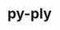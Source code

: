 ---
title: "py-ply"
layout: cache
categories: [package, develop]
meta: {"versions": ["3.11"], "compilers": ["apple-clang@=14.0.0", "apple-clang@=14.0.3", "gcc@=11.1.0", "gcc@=11.3.0", "gcc@=12.1.0", "gcc@=7.3.1", "gcc@=7.5.0", "gcc@=8.4.0", "oneapi@=2023.1.0", "oneapi@=2023.2.0"], "oss": ["amzn2", "ubuntu18.04", "ubuntu20.04", "ubuntu22.04", "ventura"], "platforms": ["darwin", "linux"], "targets": ["aarch64", "ivybridge", "neoverse_n1", "ppc64le", "x86_64", "x86_64_v3"], "stacks": ["aws-isc", "aws-isc-aarch64", "e4s", "e4s-oneapi", "e4s-power", "gpu-tests", "ml-darwin-aarch64-mps", "ml-linux-x86_64-cpu", "ml-linux-x86_64-cuda", "ml-linux-x86_64-rocm", "radiuss", "root", "tutorial"], "num_specs": 93, "num_specs_by_stack": {"root": 93, "ml-darwin-aarch64-mps": 7, "aws-isc-aarch64": 4, "aws-isc": 2, "radiuss": 7, "tutorial": 39, "e4s-power": 11, "e4s-oneapi": 3, "e4s": 8, "gpu-tests": 2, "ml-linux-x86_64-cpu": 5, "ml-linux-x86_64-cuda": 5, "ml-linux-x86_64-rocm": 5}}
spec_details: [{"hash": "qhvqig2kvxvkc4xgbryjfryhb6uibeck", "compiler": "apple-clang@=14.0.0", "versions": ["3.11"], "os": "ventura", "platform": "darwin", "target": "aarch64", "variants": ["build_system=python_pip"], "stacks": ["root", "ml-darwin-aarch64-mps"], "size": "-", "tarball": "https://binaries.spack.io/develop/build_cache/darwin-ventura-aarch64/apple-clang-14.0.0/py-ply-3.11/darwin-ventura-aarch64-apple-clang-14.0.0-py-ply-3.11-qhvqig2kvxvkc4xgbryjfryhb6uibeck.spack"}, {"hash": "6dejpq7tr3xcq2kh4v2iryowepr65ibq", "compiler": "apple-clang@=14.0.0", "versions": ["3.11"], "os": "ventura", "platform": "darwin", "target": "aarch64", "variants": ["build_system=python_pip"], "stacks": ["root", "ml-darwin-aarch64-mps"], "size": "-", "tarball": "https://binaries.spack.io/develop/build_cache/darwin-ventura-aarch64/apple-clang-14.0.0/py-ply-3.11/darwin-ventura-aarch64-apple-clang-14.0.0-py-ply-3.11-6dejpq7tr3xcq2kh4v2iryowepr65ibq.spack"}, {"hash": "3d3uxerl5e4wjl7urmho6ttkedhmbzks", "compiler": "apple-clang@=14.0.0", "versions": ["3.11"], "os": "ventura", "platform": "darwin", "target": "aarch64", "variants": ["build_system=python_pip"], "stacks": ["root", "ml-darwin-aarch64-mps"], "size": "-", "tarball": "https://binaries.spack.io/develop/build_cache/darwin-ventura-aarch64/apple-clang-14.0.0/py-ply-3.11/darwin-ventura-aarch64-apple-clang-14.0.0-py-ply-3.11-3d3uxerl5e4wjl7urmho6ttkedhmbzks.spack"}, {"hash": "jbmvsrpnpnj3egob6qjdmjsdwm7opgz4", "compiler": "apple-clang@=14.0.0", "versions": ["3.11"], "os": "ventura", "platform": "darwin", "target": "aarch64", "variants": ["build_system=python_pip"], "stacks": ["root", "ml-darwin-aarch64-mps"], "size": "-", "tarball": "https://binaries.spack.io/develop/build_cache/darwin-ventura-aarch64/apple-clang-14.0.0/py-ply-3.11/darwin-ventura-aarch64-apple-clang-14.0.0-py-ply-3.11-jbmvsrpnpnj3egob6qjdmjsdwm7opgz4.spack"}, {"hash": "ruguyybyoduf7fwpsuhtnqteps5x42za", "compiler": "apple-clang@=14.0.0", "versions": ["3.11"], "os": "ventura", "platform": "darwin", "target": "aarch64", "variants": ["build_system=python_pip"], "stacks": ["root", "ml-darwin-aarch64-mps"], "size": "-", "tarball": "https://binaries.spack.io/develop/build_cache/darwin-ventura-aarch64/apple-clang-14.0.0/py-ply-3.11/darwin-ventura-aarch64-apple-clang-14.0.0-py-ply-3.11-ruguyybyoduf7fwpsuhtnqteps5x42za.spack"}, {"hash": "fuleucejigahstdw3ojaioosn7zldddf", "compiler": "apple-clang@=14.0.3", "versions": ["3.11"], "os": "ventura", "platform": "darwin", "target": "aarch64", "variants": ["build_system=python_pip"], "stacks": ["root", "ml-darwin-aarch64-mps"], "size": "-", "tarball": "https://binaries.spack.io/develop/build_cache/darwin-ventura-aarch64/apple-clang-14.0.3/py-ply-3.11/darwin-ventura-aarch64-apple-clang-14.0.3-py-ply-3.11-fuleucejigahstdw3ojaioosn7zldddf.spack"}, {"hash": "ysi3qr35utjdcmta53gkyhw7ut4zi5kh", "compiler": "apple-clang@=14.0.3", "versions": ["3.11"], "os": "ventura", "platform": "darwin", "target": "aarch64", "variants": ["build_system=python_pip"], "stacks": ["root", "ml-darwin-aarch64-mps"], "size": "-", "tarball": "https://binaries.spack.io/develop/build_cache/darwin-ventura-aarch64/apple-clang-14.0.3/py-ply-3.11/darwin-ventura-aarch64-apple-clang-14.0.3-py-ply-3.11-ysi3qr35utjdcmta53gkyhw7ut4zi5kh.spack"}, {"hash": "ik6hoe62gbp3r6zq3up7fcs3c2msw27g", "compiler": "gcc@=7.3.1", "versions": ["3.11"], "os": "amzn2", "platform": "linux", "target": "aarch64", "variants": ["build_system=python_pip"], "stacks": ["aws-isc-aarch64", "root"], "size": "-", "tarball": "https://binaries.spack.io/develop/build_cache/linux-amzn2-aarch64/gcc-7.3.1/py-ply-3.11/linux-amzn2-aarch64-gcc-7.3.1-py-ply-3.11-ik6hoe62gbp3r6zq3up7fcs3c2msw27g.spack"}, {"hash": "tdsmq52663qcwqgcxubrslwrka2u7ixe", "compiler": "gcc@=7.3.1", "versions": ["3.11"], "os": "amzn2", "platform": "linux", "target": "aarch64", "variants": ["build_system=python_pip"], "stacks": ["aws-isc-aarch64", "root"], "size": "-", "tarball": "https://binaries.spack.io/develop/build_cache/linux-amzn2-aarch64/gcc-7.3.1/py-ply-3.11/linux-amzn2-aarch64-gcc-7.3.1-py-ply-3.11-tdsmq52663qcwqgcxubrslwrka2u7ixe.spack"}, {"hash": "hszcxzgjszdpbpwubjaaihlduxkls4ip", "compiler": "gcc@=7.3.1", "versions": ["3.11"], "os": "amzn2", "platform": "linux", "target": "ivybridge", "variants": ["build_system=python_pip"], "stacks": ["root"], "size": "-", "tarball": "https://binaries.spack.io/develop/build_cache/linux-amzn2-ivybridge/gcc-7.3.1/py-ply-3.11/linux-amzn2-ivybridge-gcc-7.3.1-py-ply-3.11-hszcxzgjszdpbpwubjaaihlduxkls4ip.spack"}, {"hash": "o6frd2z23lnrw4s2oesdylac6aqx7zab", "compiler": "gcc@=7.3.1", "versions": ["3.11"], "os": "amzn2", "platform": "linux", "target": "ivybridge", "variants": ["build_system=python_pip"], "stacks": ["root"], "size": "-", "tarball": "https://binaries.spack.io/develop/build_cache/linux-amzn2-ivybridge/gcc-7.3.1/py-ply-3.11/linux-amzn2-ivybridge-gcc-7.3.1-py-ply-3.11-o6frd2z23lnrw4s2oesdylac6aqx7zab.spack"}, {"hash": "wnsobp45tyxe5b3n6fmhgogvi25u7kdt", "compiler": "gcc@=7.3.1", "versions": ["3.11"], "os": "amzn2", "platform": "linux", "target": "ivybridge", "variants": ["build_system=python_pip"], "stacks": ["root"], "size": "-", "tarball": "https://binaries.spack.io/develop/build_cache/linux-amzn2-ivybridge/gcc-7.3.1/py-ply-3.11/linux-amzn2-ivybridge-gcc-7.3.1-py-ply-3.11-wnsobp45tyxe5b3n6fmhgogvi25u7kdt.spack"}, {"hash": "fy5biymxbxnnr26phliinvevo2stgnud", "compiler": "gcc@=7.3.1", "versions": ["3.11"], "os": "amzn2", "platform": "linux", "target": "neoverse_n1", "variants": ["build_system=python_pip"], "stacks": ["aws-isc-aarch64", "root"], "size": "-", "tarball": "https://binaries.spack.io/develop/build_cache/linux-amzn2-neoverse_n1/gcc-7.3.1/py-ply-3.11/linux-amzn2-neoverse_n1-gcc-7.3.1-py-ply-3.11-fy5biymxbxnnr26phliinvevo2stgnud.spack"}, {"hash": "szdcesvyy6ouyyhtvwysj74svxnekqrs", "compiler": "gcc@=7.3.1", "versions": ["3.11"], "os": "amzn2", "platform": "linux", "target": "neoverse_n1", "variants": ["build_system=python_pip"], "stacks": ["aws-isc-aarch64", "root"], "size": "-", "tarball": "https://binaries.spack.io/develop/build_cache/linux-amzn2-neoverse_n1/gcc-7.3.1/py-ply-3.11/linux-amzn2-neoverse_n1-gcc-7.3.1-py-ply-3.11-szdcesvyy6ouyyhtvwysj74svxnekqrs.spack"}, {"hash": "ghmkavhyl5j5gfcdzp6rvqre4zvgdu44", "compiler": "gcc@=7.3.1", "versions": ["3.11"], "os": "amzn2", "platform": "linux", "target": "x86_64_v3", "variants": ["build_system=python_pip"], "stacks": ["aws-isc", "root"], "size": "-", "tarball": "https://binaries.spack.io/develop/build_cache/linux-amzn2-x86_64_v3/gcc-7.3.1/py-ply-3.11/linux-amzn2-x86_64_v3-gcc-7.3.1-py-ply-3.11-ghmkavhyl5j5gfcdzp6rvqre4zvgdu44.spack"}, {"hash": "zyakaskywf23dzaqki7h5rtzererugh2", "compiler": "gcc@=7.3.1", "versions": ["3.11"], "os": "amzn2", "platform": "linux", "target": "x86_64_v3", "variants": ["build_system=python_pip"], "stacks": ["aws-isc", "root"], "size": "-", "tarball": "https://binaries.spack.io/develop/build_cache/linux-amzn2-x86_64_v3/gcc-7.3.1/py-ply-3.11/linux-amzn2-x86_64_v3-gcc-7.3.1-py-ply-3.11-zyakaskywf23dzaqki7h5rtzererugh2.spack"}, {"hash": "xejyylmhzsppo5llad6vb4ojuzkxsqz3", "compiler": "gcc@=7.3.1", "versions": ["3.11"], "os": "amzn2", "platform": "linux", "target": "x86_64_v3", "variants": [], "stacks": ["root"], "size": "-", "tarball": "https://binaries.spack.io/develop/build_cache/linux-amzn2-x86_64_v3/gcc-7.3.1/py-ply-3.11/linux-amzn2-x86_64_v3-gcc-7.3.1-py-ply-3.11-xejyylmhzsppo5llad6vb4ojuzkxsqz3.spack"}, {"hash": "bugzuxpiketl7g7lgk7ayheezddwix7y", "compiler": "gcc@=7.3.1", "versions": ["3.11"], "os": "amzn2", "platform": "linux", "target": "x86_64_v3", "variants": ["build_system=python_pip"], "stacks": ["root"], "size": "-", "tarball": "https://binaries.spack.io/develop/build_cache/linux-amzn2-x86_64_v3/gcc-7.3.1/py-ply-3.11/linux-amzn2-x86_64_v3-gcc-7.3.1-py-ply-3.11-bugzuxpiketl7g7lgk7ayheezddwix7y.spack"}, {"hash": "m5wrqg5tbdf3zdptpddllwtfws2mjoat", "compiler": "gcc@=7.3.1", "versions": ["3.11"], "os": "amzn2", "platform": "linux", "target": "x86_64_v3", "variants": ["build_system=python_pip"], "stacks": ["root"], "size": "-", "tarball": "https://binaries.spack.io/develop/build_cache/linux-amzn2-x86_64_v3/gcc-7.3.1/py-ply-3.11/linux-amzn2-x86_64_v3-gcc-7.3.1-py-ply-3.11-m5wrqg5tbdf3zdptpddllwtfws2mjoat.spack"}, {"hash": "smkkcl4n7v4cqh3vqssahnkjqlequ46g", "compiler": "gcc@=7.3.1", "versions": ["3.11"], "os": "amzn2", "platform": "linux", "target": "x86_64_v3", "variants": [], "stacks": ["root"], "size": "-", "tarball": "https://binaries.spack.io/develop/build_cache/linux-amzn2-x86_64_v3/gcc-7.3.1/py-ply-3.11/linux-amzn2-x86_64_v3-gcc-7.3.1-py-ply-3.11-smkkcl4n7v4cqh3vqssahnkjqlequ46g.spack"}, {"hash": "mcaheapvxw4svzogyzhjfi4e4tcextd3", "compiler": "gcc@=7.5.0", "versions": ["3.11"], "os": "ubuntu18.04", "platform": "linux", "target": "x86_64", "variants": ["build_system=python_pip"], "stacks": ["root", "radiuss"], "size": "-", "tarball": "https://binaries.spack.io/develop/build_cache/linux-ubuntu18.04-x86_64/gcc-7.5.0/py-ply-3.11/linux-ubuntu18.04-x86_64-gcc-7.5.0-py-ply-3.11-mcaheapvxw4svzogyzhjfi4e4tcextd3.spack"}, {"hash": "6k73abh4byexca44ekqalubujce2t5zt", "compiler": "gcc@=8.4.0", "versions": ["3.11"], "os": "ubuntu18.04", "platform": "linux", "target": "x86_64", "variants": [], "stacks": ["root", "tutorial"], "size": "-", "tarball": "https://binaries.spack.io/develop/build_cache/linux-ubuntu18.04-x86_64/gcc-8.4.0/py-ply-3.11/linux-ubuntu18.04-x86_64-gcc-8.4.0-py-ply-3.11-6k73abh4byexca44ekqalubujce2t5zt.spack"}, {"hash": "4xhc7alfvwfatljcbkqmyeja5wtae3fl", "compiler": "gcc@=8.4.0", "versions": ["3.11"], "os": "ubuntu18.04", "platform": "linux", "target": "x86_64", "variants": [], "stacks": ["root", "tutorial"], "size": "-", "tarball": "https://binaries.spack.io/develop/build_cache/linux-ubuntu18.04-x86_64/gcc-8.4.0/py-ply-3.11/linux-ubuntu18.04-x86_64-gcc-8.4.0-py-ply-3.11-4xhc7alfvwfatljcbkqmyeja5wtae3fl.spack"}, {"hash": "5sf34eeraqekwhit2wygtaxqzavxjb4o", "compiler": "gcc@=8.4.0", "versions": ["3.11"], "os": "ubuntu18.04", "platform": "linux", "target": "x86_64", "variants": [], "stacks": ["root", "tutorial"], "size": "-", "tarball": "https://binaries.spack.io/develop/build_cache/linux-ubuntu18.04-x86_64/gcc-8.4.0/py-ply-3.11/linux-ubuntu18.04-x86_64-gcc-8.4.0-py-ply-3.11-5sf34eeraqekwhit2wygtaxqzavxjb4o.spack"}, {"hash": "3f6ukdv73fziex42qj4lhvub3bbrjutb", "compiler": "gcc@=8.4.0", "versions": ["3.11"], "os": "ubuntu18.04", "platform": "linux", "target": "x86_64", "variants": [], "stacks": ["root", "tutorial"], "size": "-", "tarball": "https://binaries.spack.io/develop/build_cache/linux-ubuntu18.04-x86_64/gcc-8.4.0/py-ply-3.11/linux-ubuntu18.04-x86_64-gcc-8.4.0-py-ply-3.11-3f6ukdv73fziex42qj4lhvub3bbrjutb.spack"}, {"hash": "6g2ljy3sl2xdomjremvulycz5ituyufq", "compiler": "gcc@=8.4.0", "versions": ["3.11"], "os": "ubuntu18.04", "platform": "linux", "target": "x86_64", "variants": [], "stacks": ["root", "tutorial"], "size": "-", "tarball": "https://binaries.spack.io/develop/build_cache/linux-ubuntu18.04-x86_64/gcc-8.4.0/py-ply-3.11/linux-ubuntu18.04-x86_64-gcc-8.4.0-py-ply-3.11-6g2ljy3sl2xdomjremvulycz5ituyufq.spack"}, {"hash": "27sok4np4ibg25de7mrickeox625cprv", "compiler": "gcc@=8.4.0", "versions": ["3.11"], "os": "ubuntu18.04", "platform": "linux", "target": "x86_64", "variants": [], "stacks": ["root", "tutorial"], "size": "-", "tarball": "https://binaries.spack.io/develop/build_cache/linux-ubuntu18.04-x86_64/gcc-8.4.0/py-ply-3.11/linux-ubuntu18.04-x86_64-gcc-8.4.0-py-ply-3.11-27sok4np4ibg25de7mrickeox625cprv.spack"}, {"hash": "6duwbqwsx47qhaoi7slku6xykd6muxds", "compiler": "gcc@=8.4.0", "versions": ["3.11"], "os": "ubuntu18.04", "platform": "linux", "target": "x86_64", "variants": [], "stacks": ["root", "tutorial"], "size": "-", "tarball": "https://binaries.spack.io/develop/build_cache/linux-ubuntu18.04-x86_64/gcc-8.4.0/py-ply-3.11/linux-ubuntu18.04-x86_64-gcc-8.4.0-py-ply-3.11-6duwbqwsx47qhaoi7slku6xykd6muxds.spack"}, {"hash": "4sdjyuequlbrknckbzwn2ziveivajvym", "compiler": "gcc@=8.4.0", "versions": ["3.11"], "os": "ubuntu18.04", "platform": "linux", "target": "x86_64", "variants": [], "stacks": ["root", "tutorial"], "size": "-", "tarball": "https://binaries.spack.io/develop/build_cache/linux-ubuntu18.04-x86_64/gcc-8.4.0/py-ply-3.11/linux-ubuntu18.04-x86_64-gcc-8.4.0-py-ply-3.11-4sdjyuequlbrknckbzwn2ziveivajvym.spack"}, {"hash": "6kpxpssqqg5a7vw3lmslktbtsmx5xbl4", "compiler": "gcc@=8.4.0", "versions": ["3.11"], "os": "ubuntu18.04", "platform": "linux", "target": "x86_64", "variants": [], "stacks": ["root", "tutorial"], "size": "-", "tarball": "https://binaries.spack.io/develop/build_cache/linux-ubuntu18.04-x86_64/gcc-8.4.0/py-ply-3.11/linux-ubuntu18.04-x86_64-gcc-8.4.0-py-ply-3.11-6kpxpssqqg5a7vw3lmslktbtsmx5xbl4.spack"}, {"hash": "7m7cvpnlfss6anitcwkwwjx7y5xd4fpr", "compiler": "gcc@=8.4.0", "versions": ["3.11"], "os": "ubuntu18.04", "platform": "linux", "target": "x86_64", "variants": ["build_system=python_pip"], "stacks": ["root", "tutorial"], "size": "-", "tarball": "https://binaries.spack.io/develop/build_cache/linux-ubuntu18.04-x86_64/gcc-8.4.0/py-ply-3.11/linux-ubuntu18.04-x86_64-gcc-8.4.0-py-ply-3.11-7m7cvpnlfss6anitcwkwwjx7y5xd4fpr.spack"}, {"hash": "7gegjgho4hmctsmdh3oa3mrhhiucl7fe", "compiler": "gcc@=8.4.0", "versions": ["3.11"], "os": "ubuntu18.04", "platform": "linux", "target": "x86_64", "variants": [], "stacks": ["root", "tutorial"], "size": "-", "tarball": "https://binaries.spack.io/develop/build_cache/linux-ubuntu18.04-x86_64/gcc-8.4.0/py-ply-3.11/linux-ubuntu18.04-x86_64-gcc-8.4.0-py-ply-3.11-7gegjgho4hmctsmdh3oa3mrhhiucl7fe.spack"}, {"hash": "a6oqnnpy3j2app4by7u3anxlywc5kyx7", "compiler": "gcc@=8.4.0", "versions": ["3.11"], "os": "ubuntu18.04", "platform": "linux", "target": "x86_64", "variants": [], "stacks": ["root", "tutorial"], "size": "-", "tarball": "https://binaries.spack.io/develop/build_cache/linux-ubuntu18.04-x86_64/gcc-8.4.0/py-ply-3.11/linux-ubuntu18.04-x86_64-gcc-8.4.0-py-ply-3.11-a6oqnnpy3j2app4by7u3anxlywc5kyx7.spack"}, {"hash": "apl2ryeknkq5erxvn3425zfffg7rdr66", "compiler": "gcc@=8.4.0", "versions": ["3.11"], "os": "ubuntu18.04", "platform": "linux", "target": "x86_64", "variants": ["build_system=python_pip"], "stacks": ["root", "tutorial"], "size": "-", "tarball": "https://binaries.spack.io/develop/build_cache/linux-ubuntu18.04-x86_64/gcc-8.4.0/py-ply-3.11/linux-ubuntu18.04-x86_64-gcc-8.4.0-py-ply-3.11-apl2ryeknkq5erxvn3425zfffg7rdr66.spack"}, {"hash": "7gipqxvk62ktvs75xfiae5lpoobni5v7", "compiler": "gcc@=8.4.0", "versions": ["3.11"], "os": "ubuntu18.04", "platform": "linux", "target": "x86_64", "variants": [], "stacks": ["root", "tutorial"], "size": "-", "tarball": "https://binaries.spack.io/develop/build_cache/linux-ubuntu18.04-x86_64/gcc-8.4.0/py-ply-3.11/linux-ubuntu18.04-x86_64-gcc-8.4.0-py-ply-3.11-7gipqxvk62ktvs75xfiae5lpoobni5v7.spack"}, {"hash": "bucsj3r3g4z6e7vxvx2aw6acj3ztglrt", "compiler": "gcc@=8.4.0", "versions": ["3.11"], "os": "ubuntu18.04", "platform": "linux", "target": "x86_64", "variants": [], "stacks": ["root", "tutorial"], "size": "-", "tarball": "https://binaries.spack.io/develop/build_cache/linux-ubuntu18.04-x86_64/gcc-8.4.0/py-ply-3.11/linux-ubuntu18.04-x86_64-gcc-8.4.0-py-ply-3.11-bucsj3r3g4z6e7vxvx2aw6acj3ztglrt.spack"}, {"hash": "tv3lysx5fmvwfumlotn2wotjq4cmsll6", "compiler": "gcc@=8.4.0", "versions": ["3.11"], "os": "ubuntu18.04", "platform": "linux", "target": "x86_64", "variants": [], "stacks": ["root", "tutorial"], "size": "-", "tarball": "https://binaries.spack.io/develop/build_cache/linux-ubuntu18.04-x86_64/gcc-8.4.0/py-ply-3.11/linux-ubuntu18.04-x86_64-gcc-8.4.0-py-ply-3.11-tv3lysx5fmvwfumlotn2wotjq4cmsll6.spack"}, {"hash": "jupjpcwd7p5s47ewsjuhyrnrbp5lfaff", "compiler": "gcc@=8.4.0", "versions": ["3.11"], "os": "ubuntu18.04", "platform": "linux", "target": "x86_64", "variants": ["build_system=python_pip"], "stacks": ["root", "tutorial"], "size": "-", "tarball": "https://binaries.spack.io/develop/build_cache/linux-ubuntu18.04-x86_64/gcc-8.4.0/py-ply-3.11/linux-ubuntu18.04-x86_64-gcc-8.4.0-py-ply-3.11-jupjpcwd7p5s47ewsjuhyrnrbp5lfaff.spack"}, {"hash": "dciv47t2f6lvpnj3hpe2hx62wvaspj5p", "compiler": "gcc@=8.4.0", "versions": ["3.11"], "os": "ubuntu18.04", "platform": "linux", "target": "x86_64", "variants": [], "stacks": ["root", "tutorial"], "size": "-", "tarball": "https://binaries.spack.io/develop/build_cache/linux-ubuntu18.04-x86_64/gcc-8.4.0/py-ply-3.11/linux-ubuntu18.04-x86_64-gcc-8.4.0-py-ply-3.11-dciv47t2f6lvpnj3hpe2hx62wvaspj5p.spack"}, {"hash": "g3n5ejahvzh6jduh4boliowkyc5wmtjw", "compiler": "gcc@=8.4.0", "versions": ["3.11"], "os": "ubuntu18.04", "platform": "linux", "target": "x86_64", "variants": [], "stacks": ["root", "tutorial"], "size": "-", "tarball": "https://binaries.spack.io/develop/build_cache/linux-ubuntu18.04-x86_64/gcc-8.4.0/py-ply-3.11/linux-ubuntu18.04-x86_64-gcc-8.4.0-py-ply-3.11-g3n5ejahvzh6jduh4boliowkyc5wmtjw.spack"}, {"hash": "nai27x462jsgmrkit6ose5ldbq6a6dsb", "compiler": "gcc@=8.4.0", "versions": ["3.11"], "os": "ubuntu18.04", "platform": "linux", "target": "x86_64", "variants": [], "stacks": ["root", "tutorial"], "size": "-", "tarball": "https://binaries.spack.io/develop/build_cache/linux-ubuntu18.04-x86_64/gcc-8.4.0/py-ply-3.11/linux-ubuntu18.04-x86_64-gcc-8.4.0-py-ply-3.11-nai27x462jsgmrkit6ose5ldbq6a6dsb.spack"}, {"hash": "kqhinivcnk4evdir2zfombsb4lygfqbu", "compiler": "gcc@=8.4.0", "versions": ["3.11"], "os": "ubuntu18.04", "platform": "linux", "target": "x86_64", "variants": [], "stacks": ["root", "tutorial"], "size": "-", "tarball": "https://binaries.spack.io/develop/build_cache/linux-ubuntu18.04-x86_64/gcc-8.4.0/py-ply-3.11/linux-ubuntu18.04-x86_64-gcc-8.4.0-py-ply-3.11-kqhinivcnk4evdir2zfombsb4lygfqbu.spack"}, {"hash": "qc7725m6zqeybau6kupkk5nwcl53boyo", "compiler": "gcc@=8.4.0", "versions": ["3.11"], "os": "ubuntu18.04", "platform": "linux", "target": "x86_64", "variants": [], "stacks": ["root", "tutorial"], "size": "-", "tarball": "https://binaries.spack.io/develop/build_cache/linux-ubuntu18.04-x86_64/gcc-8.4.0/py-ply-3.11/linux-ubuntu18.04-x86_64-gcc-8.4.0-py-ply-3.11-qc7725m6zqeybau6kupkk5nwcl53boyo.spack"}, {"hash": "lspju36o5y77b26s34dexmwttsmmtjv2", "compiler": "gcc@=8.4.0", "versions": ["3.11"], "os": "ubuntu18.04", "platform": "linux", "target": "x86_64", "variants": [], "stacks": ["root", "tutorial"], "size": "-", "tarball": "https://binaries.spack.io/develop/build_cache/linux-ubuntu18.04-x86_64/gcc-8.4.0/py-ply-3.11/linux-ubuntu18.04-x86_64-gcc-8.4.0-py-ply-3.11-lspju36o5y77b26s34dexmwttsmmtjv2.spack"}, {"hash": "mx2d2weq4fr2badqafpqvrdqs474kpwv", "compiler": "gcc@=8.4.0", "versions": ["3.11"], "os": "ubuntu18.04", "platform": "linux", "target": "x86_64", "variants": [], "stacks": ["root", "tutorial"], "size": "-", "tarball": "https://binaries.spack.io/develop/build_cache/linux-ubuntu18.04-x86_64/gcc-8.4.0/py-ply-3.11/linux-ubuntu18.04-x86_64-gcc-8.4.0-py-ply-3.11-mx2d2weq4fr2badqafpqvrdqs474kpwv.spack"}, {"hash": "cwu5tl6bmder5vqog7bap6ag2n5g5sjw", "compiler": "gcc@=8.4.0", "versions": ["3.11"], "os": "ubuntu18.04", "platform": "linux", "target": "x86_64", "variants": [], "stacks": ["root", "tutorial"], "size": "-", "tarball": "https://binaries.spack.io/develop/build_cache/linux-ubuntu18.04-x86_64/gcc-8.4.0/py-ply-3.11/linux-ubuntu18.04-x86_64-gcc-8.4.0-py-ply-3.11-cwu5tl6bmder5vqog7bap6ag2n5g5sjw.spack"}, {"hash": "qrtn5sd6h4wstqwjsmyix3iduw4xcmsm", "compiler": "gcc@=8.4.0", "versions": ["3.11"], "os": "ubuntu18.04", "platform": "linux", "target": "x86_64", "variants": [], "stacks": ["root", "tutorial"], "size": "-", "tarball": "https://binaries.spack.io/develop/build_cache/linux-ubuntu18.04-x86_64/gcc-8.4.0/py-ply-3.11/linux-ubuntu18.04-x86_64-gcc-8.4.0-py-ply-3.11-qrtn5sd6h4wstqwjsmyix3iduw4xcmsm.spack"}, {"hash": "rveoadwdqd4b2cjnd7l4fokiutdourmv", "compiler": "gcc@=8.4.0", "versions": ["3.11"], "os": "ubuntu18.04", "platform": "linux", "target": "x86_64", "variants": ["build_system=python_pip"], "stacks": ["root", "tutorial"], "size": "-", "tarball": "https://binaries.spack.io/develop/build_cache/linux-ubuntu18.04-x86_64/gcc-8.4.0/py-ply-3.11/linux-ubuntu18.04-x86_64-gcc-8.4.0-py-ply-3.11-rveoadwdqd4b2cjnd7l4fokiutdourmv.spack"}, {"hash": "hjcsupljj4ohrnivxvoathxmah5o4bch", "compiler": "gcc@=8.4.0", "versions": ["3.11"], "os": "ubuntu18.04", "platform": "linux", "target": "x86_64", "variants": [], "stacks": ["root", "tutorial"], "size": "-", "tarball": "https://binaries.spack.io/develop/build_cache/linux-ubuntu18.04-x86_64/gcc-8.4.0/py-ply-3.11/linux-ubuntu18.04-x86_64-gcc-8.4.0-py-ply-3.11-hjcsupljj4ohrnivxvoathxmah5o4bch.spack"}, {"hash": "teww2pcogwrv3jhm2qbpnynq3vqvqmmz", "compiler": "gcc@=8.4.0", "versions": ["3.11"], "os": "ubuntu18.04", "platform": "linux", "target": "x86_64", "variants": [], "stacks": ["root", "tutorial"], "size": "-", "tarball": "https://binaries.spack.io/develop/build_cache/linux-ubuntu18.04-x86_64/gcc-8.4.0/py-ply-3.11/linux-ubuntu18.04-x86_64-gcc-8.4.0-py-ply-3.11-teww2pcogwrv3jhm2qbpnynq3vqvqmmz.spack"}, {"hash": "ryfzomp3f3d3dkehu7fgax7d3qlrnnrr", "compiler": "gcc@=8.4.0", "versions": ["3.11"], "os": "ubuntu18.04", "platform": "linux", "target": "x86_64", "variants": [], "stacks": ["root", "tutorial"], "size": "-", "tarball": "https://binaries.spack.io/develop/build_cache/linux-ubuntu18.04-x86_64/gcc-8.4.0/py-ply-3.11/linux-ubuntu18.04-x86_64-gcc-8.4.0-py-ply-3.11-ryfzomp3f3d3dkehu7fgax7d3qlrnnrr.spack"}, {"hash": "uginlczdqxw3sbbux5paxki2weior5vc", "compiler": "gcc@=8.4.0", "versions": ["3.11"], "os": "ubuntu18.04", "platform": "linux", "target": "x86_64", "variants": [], "stacks": ["root", "tutorial"], "size": "-", "tarball": "https://binaries.spack.io/develop/build_cache/linux-ubuntu18.04-x86_64/gcc-8.4.0/py-ply-3.11/linux-ubuntu18.04-x86_64-gcc-8.4.0-py-ply-3.11-uginlczdqxw3sbbux5paxki2weior5vc.spack"}, {"hash": "4lcjed6uvzdmdu6qpbkv6zp4yg43nwtx", "compiler": "gcc@=7.5.0", "versions": ["3.11"], "os": "ubuntu18.04", "platform": "linux", "target": "x86_64_v3", "variants": ["build_system=python_pip"], "stacks": ["root", "radiuss"], "size": "-", "tarball": "https://binaries.spack.io/develop/build_cache/linux-ubuntu18.04-x86_64_v3/gcc-7.5.0/py-ply-3.11/linux-ubuntu18.04-x86_64_v3-gcc-7.5.0-py-ply-3.11-4lcjed6uvzdmdu6qpbkv6zp4yg43nwtx.spack"}, {"hash": "3kfigaigghkg455mnr2npvusftyhhsch", "compiler": "gcc@=7.5.0", "versions": ["3.11"], "os": "ubuntu18.04", "platform": "linux", "target": "x86_64_v3", "variants": ["build_system=python_pip"], "stacks": ["root", "radiuss"], "size": "-", "tarball": "https://binaries.spack.io/develop/build_cache/linux-ubuntu18.04-x86_64_v3/gcc-7.5.0/py-ply-3.11/linux-ubuntu18.04-x86_64_v3-gcc-7.5.0-py-ply-3.11-3kfigaigghkg455mnr2npvusftyhhsch.spack"}, {"hash": "imqe6qrdwdqbr5n7odbkhu2tkot2wmvc", "compiler": "gcc@=7.5.0", "versions": ["3.11"], "os": "ubuntu18.04", "platform": "linux", "target": "x86_64_v3", "variants": ["build_system=python_pip"], "stacks": ["root", "radiuss"], "size": "-", "tarball": "https://binaries.spack.io/develop/build_cache/linux-ubuntu18.04-x86_64_v3/gcc-7.5.0/py-ply-3.11/linux-ubuntu18.04-x86_64_v3-gcc-7.5.0-py-ply-3.11-imqe6qrdwdqbr5n7odbkhu2tkot2wmvc.spack"}, {"hash": "tissrvdwffhsforb7aarivijy2efujxo", "compiler": "gcc@=7.5.0", "versions": ["3.11"], "os": "ubuntu18.04", "platform": "linux", "target": "x86_64_v3", "variants": ["build_system=python_pip"], "stacks": ["root", "radiuss"], "size": "-", "tarball": "https://binaries.spack.io/develop/build_cache/linux-ubuntu18.04-x86_64_v3/gcc-7.5.0/py-ply-3.11/linux-ubuntu18.04-x86_64_v3-gcc-7.5.0-py-ply-3.11-tissrvdwffhsforb7aarivijy2efujxo.spack"}, {"hash": "ymw5vzhx77csmgiymyaj3dnsks2cwxcu", "compiler": "gcc@=7.5.0", "versions": ["3.11"], "os": "ubuntu18.04", "platform": "linux", "target": "x86_64_v3", "variants": ["build_system=python_pip"], "stacks": ["root", "radiuss"], "size": "-", "tarball": "https://binaries.spack.io/develop/build_cache/linux-ubuntu18.04-x86_64_v3/gcc-7.5.0/py-ply-3.11/linux-ubuntu18.04-x86_64_v3-gcc-7.5.0-py-ply-3.11-ymw5vzhx77csmgiymyaj3dnsks2cwxcu.spack"}, {"hash": "3uktnjuqoqglazbgmbnx367rko4inzwi", "compiler": "gcc@=7.5.0", "versions": ["3.11"], "os": "ubuntu18.04", "platform": "linux", "target": "x86_64_v3", "variants": ["build_system=python_pip"], "stacks": ["root", "radiuss"], "size": "-", "tarball": "https://binaries.spack.io/develop/build_cache/linux-ubuntu18.04-x86_64_v3/gcc-7.5.0/py-ply-3.11/linux-ubuntu18.04-x86_64_v3-gcc-7.5.0-py-ply-3.11-3uktnjuqoqglazbgmbnx367rko4inzwi.spack"}, {"hash": "ktpo5e6ky2rhj4laan3pxybr6mmd7y2v", "compiler": "gcc@=8.4.0", "versions": ["3.11"], "os": "ubuntu18.04", "platform": "linux", "target": "x86_64_v3", "variants": ["build_system=python_pip"], "stacks": ["root", "tutorial"], "size": "-", "tarball": "https://binaries.spack.io/develop/build_cache/linux-ubuntu18.04-x86_64_v3/gcc-8.4.0/py-ply-3.11/linux-ubuntu18.04-x86_64_v3-gcc-8.4.0-py-ply-3.11-ktpo5e6ky2rhj4laan3pxybr6mmd7y2v.spack"}, {"hash": "tgveughklgi4tzw46wcbigviwate55jy", "compiler": "gcc@=8.4.0", "versions": ["3.11"], "os": "ubuntu18.04", "platform": "linux", "target": "x86_64_v3", "variants": ["build_system=python_pip"], "stacks": ["root", "tutorial"], "size": "-", "tarball": "https://binaries.spack.io/develop/build_cache/linux-ubuntu18.04-x86_64_v3/gcc-8.4.0/py-ply-3.11/linux-ubuntu18.04-x86_64_v3-gcc-8.4.0-py-ply-3.11-tgveughklgi4tzw46wcbigviwate55jy.spack"}, {"hash": "wdw5n7owuiyezaufv4xipf7hcoop4xbq", "compiler": "gcc@=8.4.0", "versions": ["3.11"], "os": "ubuntu18.04", "platform": "linux", "target": "x86_64_v3", "variants": ["build_system=python_pip"], "stacks": ["root", "tutorial"], "size": "-", "tarball": "https://binaries.spack.io/develop/build_cache/linux-ubuntu18.04-x86_64_v3/gcc-8.4.0/py-ply-3.11/linux-ubuntu18.04-x86_64_v3-gcc-8.4.0-py-ply-3.11-wdw5n7owuiyezaufv4xipf7hcoop4xbq.spack"}, {"hash": "z3n3gpn2dn4l6g6hit46bubmhzzohcrn", "compiler": "gcc@=8.4.0", "versions": ["3.11"], "os": "ubuntu18.04", "platform": "linux", "target": "x86_64_v3", "variants": ["build_system=python_pip"], "stacks": ["root", "tutorial"], "size": "-", "tarball": "https://binaries.spack.io/develop/build_cache/linux-ubuntu18.04-x86_64_v3/gcc-8.4.0/py-ply-3.11/linux-ubuntu18.04-x86_64_v3-gcc-8.4.0-py-ply-3.11-z3n3gpn2dn4l6g6hit46bubmhzzohcrn.spack"}, {"hash": "vakv43uv5c6g2zuquy7zcp6t6diw2mo3", "compiler": "gcc@=8.4.0", "versions": ["3.11"], "os": "ubuntu18.04", "platform": "linux", "target": "x86_64_v3", "variants": ["build_system=python_pip"], "stacks": ["root", "tutorial"], "size": "-", "tarball": "https://binaries.spack.io/develop/build_cache/linux-ubuntu18.04-x86_64_v3/gcc-8.4.0/py-ply-3.11/linux-ubuntu18.04-x86_64_v3-gcc-8.4.0-py-ply-3.11-vakv43uv5c6g2zuquy7zcp6t6diw2mo3.spack"}, {"hash": "o6mi5p5tq5e3x467zf2msjqqurwadixp", "compiler": "gcc@=11.1.0", "versions": ["3.11"], "os": "ubuntu20.04", "platform": "linux", "target": "ppc64le", "variants": ["build_system=python_pip"], "stacks": ["root", "e4s-power"], "size": "-", "tarball": "https://binaries.spack.io/develop/build_cache/linux-ubuntu20.04-ppc64le/gcc-11.1.0/py-ply-3.11/linux-ubuntu20.04-ppc64le-gcc-11.1.0-py-ply-3.11-o6mi5p5tq5e3x467zf2msjqqurwadixp.spack"}, {"hash": "smtxoag5relwta2r3sbkegmywx7ns6qq", "compiler": "gcc@=11.1.0", "versions": ["3.11"], "os": "ubuntu20.04", "platform": "linux", "target": "ppc64le", "variants": ["build_system=python_pip"], "stacks": ["root", "e4s-power"], "size": "-", "tarball": "https://binaries.spack.io/develop/build_cache/linux-ubuntu20.04-ppc64le/gcc-11.1.0/py-ply-3.11/linux-ubuntu20.04-ppc64le-gcc-11.1.0-py-ply-3.11-smtxoag5relwta2r3sbkegmywx7ns6qq.spack"}, {"hash": "qiib6e6fpj5ptqbo2uelmfogenkkcny6", "compiler": "gcc@=11.1.0", "versions": ["3.11"], "os": "ubuntu20.04", "platform": "linux", "target": "ppc64le", "variants": ["build_system=python_pip"], "stacks": ["root", "e4s-power"], "size": "-", "tarball": "https://binaries.spack.io/develop/build_cache/linux-ubuntu20.04-ppc64le/gcc-11.1.0/py-ply-3.11/linux-ubuntu20.04-ppc64le-gcc-11.1.0-py-ply-3.11-qiib6e6fpj5ptqbo2uelmfogenkkcny6.spack"}, {"hash": "we6px5ipurhrcseqr3jv4pkdacqoyspx", "compiler": "gcc@=11.1.0", "versions": ["3.11"], "os": "ubuntu20.04", "platform": "linux", "target": "ppc64le", "variants": ["build_system=python_pip"], "stacks": ["root", "e4s-power"], "size": "-", "tarball": "https://binaries.spack.io/develop/build_cache/linux-ubuntu20.04-ppc64le/gcc-11.1.0/py-ply-3.11/linux-ubuntu20.04-ppc64le-gcc-11.1.0-py-ply-3.11-we6px5ipurhrcseqr3jv4pkdacqoyspx.spack"}, {"hash": "3f2ioartxpghakess4aihwl5hinliqyu", "compiler": "gcc@=11.1.0", "versions": ["3.11"], "os": "ubuntu20.04", "platform": "linux", "target": "ppc64le", "variants": ["build_system=python_pip"], "stacks": ["root", "e4s-power"], "size": "-", "tarball": "https://binaries.spack.io/develop/build_cache/linux-ubuntu20.04-ppc64le/gcc-11.1.0/py-ply-3.11/linux-ubuntu20.04-ppc64le-gcc-11.1.0-py-ply-3.11-3f2ioartxpghakess4aihwl5hinliqyu.spack"}, {"hash": "i5esgmfswhkdiskqwri4fwhgggxyetxb", "compiler": "gcc@=11.1.0", "versions": ["3.11"], "os": "ubuntu20.04", "platform": "linux", "target": "ppc64le", "variants": ["build_system=python_pip"], "stacks": ["root", "e4s-power"], "size": "-", "tarball": "https://binaries.spack.io/develop/build_cache/linux-ubuntu20.04-ppc64le/gcc-11.1.0/py-ply-3.11/linux-ubuntu20.04-ppc64le-gcc-11.1.0-py-ply-3.11-i5esgmfswhkdiskqwri4fwhgggxyetxb.spack"}, {"hash": "swcexcakxywxbcfbmn6fpgvimw76pnbo", "compiler": "gcc@=11.1.0", "versions": ["3.11"], "os": "ubuntu20.04", "platform": "linux", "target": "ppc64le", "variants": ["build_system=python_pip"], "stacks": ["root", "e4s-power"], "size": "-", "tarball": "https://binaries.spack.io/develop/build_cache/linux-ubuntu20.04-ppc64le/gcc-11.1.0/py-ply-3.11/linux-ubuntu20.04-ppc64le-gcc-11.1.0-py-ply-3.11-swcexcakxywxbcfbmn6fpgvimw76pnbo.spack"}, {"hash": "xvdhyizl444r3hvaws2d5asisszsa3ot", "compiler": "gcc@=11.1.0", "versions": ["3.11"], "os": "ubuntu20.04", "platform": "linux", "target": "ppc64le", "variants": ["build_system=python_pip"], "stacks": ["root", "e4s-power"], "size": "-", "tarball": "https://binaries.spack.io/develop/build_cache/linux-ubuntu20.04-ppc64le/gcc-11.1.0/py-ply-3.11/linux-ubuntu20.04-ppc64le-gcc-11.1.0-py-ply-3.11-xvdhyizl444r3hvaws2d5asisszsa3ot.spack"}, {"hash": "ikb7innuwo4rqy6bcwhzk65qfaw3dlal", "compiler": "gcc@=11.1.0", "versions": ["3.11"], "os": "ubuntu20.04", "platform": "linux", "target": "ppc64le", "variants": ["build_system=python_pip"], "stacks": ["root", "e4s-power"], "size": "-", "tarball": "https://binaries.spack.io/develop/build_cache/linux-ubuntu20.04-ppc64le/gcc-11.1.0/py-ply-3.11/linux-ubuntu20.04-ppc64le-gcc-11.1.0-py-ply-3.11-ikb7innuwo4rqy6bcwhzk65qfaw3dlal.spack"}, {"hash": "5gevh4ecayftlw6mdbhexnod2ygrrni3", "compiler": "gcc@=11.1.0", "versions": ["3.11"], "os": "ubuntu20.04", "platform": "linux", "target": "ppc64le", "variants": ["build_system=python_pip"], "stacks": ["root", "e4s-power"], "size": "-", "tarball": "https://binaries.spack.io/develop/build_cache/linux-ubuntu20.04-ppc64le/gcc-11.1.0/py-ply-3.11/linux-ubuntu20.04-ppc64le-gcc-11.1.0-py-ply-3.11-5gevh4ecayftlw6mdbhexnod2ygrrni3.spack"}, {"hash": "jjizyaomz4c5mvn2skkoa33ee4eriau7", "compiler": "gcc@=11.1.0", "versions": ["3.11"], "os": "ubuntu20.04", "platform": "linux", "target": "ppc64le", "variants": ["build_system=python_pip"], "stacks": ["root", "e4s-power"], "size": "-", "tarball": "https://binaries.spack.io/develop/build_cache/linux-ubuntu20.04-ppc64le/gcc-11.1.0/py-ply-3.11/linux-ubuntu20.04-ppc64le-gcc-11.1.0-py-ply-3.11-jjizyaomz4c5mvn2skkoa33ee4eriau7.spack"}, {"hash": "qyswofq3y5bjz55hpprsjnhg4vw37eh6", "compiler": "oneapi@=2023.1.0", "versions": ["3.11"], "os": "ubuntu20.04", "platform": "linux", "target": "x86_64", "variants": ["build_system=python_pip"], "stacks": ["e4s-oneapi", "root"], "size": "-", "tarball": "https://binaries.spack.io/develop/build_cache/linux-ubuntu20.04-x86_64/oneapi-2023.1.0/py-ply-3.11/linux-ubuntu20.04-x86_64-oneapi-2023.1.0-py-ply-3.11-qyswofq3y5bjz55hpprsjnhg4vw37eh6.spack"}, {"hash": "k4wkwkdm2wcem3f7eikxifxvxohpn7t6", "compiler": "oneapi@=2023.1.0", "versions": ["3.11"], "os": "ubuntu20.04", "platform": "linux", "target": "x86_64", "variants": ["build_system=python_pip"], "stacks": ["e4s-oneapi", "root"], "size": "-", "tarball": "https://binaries.spack.io/develop/build_cache/linux-ubuntu20.04-x86_64/oneapi-2023.1.0/py-ply-3.11/linux-ubuntu20.04-x86_64-oneapi-2023.1.0-py-ply-3.11-k4wkwkdm2wcem3f7eikxifxvxohpn7t6.spack"}, {"hash": "76fvsjmyftki3s2sndtwydhzc7tsw74n", "compiler": "oneapi@=2023.2.0", "versions": ["3.11"], "os": "ubuntu20.04", "platform": "linux", "target": "x86_64", "variants": ["build_system=python_pip"], "stacks": ["e4s-oneapi", "root"], "size": "-", "tarball": "https://binaries.spack.io/develop/build_cache/linux-ubuntu20.04-x86_64/oneapi-2023.2.0/py-ply-3.11/linux-ubuntu20.04-x86_64-oneapi-2023.2.0-py-ply-3.11-76fvsjmyftki3s2sndtwydhzc7tsw74n.spack"}, {"hash": "ts5vdhx6fote62ldovuu2mqej5lgtj4v", "compiler": "gcc@=11.1.0", "versions": ["3.11"], "os": "ubuntu20.04", "platform": "linux", "target": "x86_64_v3", "variants": ["build_system=python_pip"], "stacks": ["e4s", "root", "gpu-tests"], "size": "-", "tarball": "https://binaries.spack.io/develop/build_cache/linux-ubuntu20.04-x86_64_v3/gcc-11.1.0/py-ply-3.11/linux-ubuntu20.04-x86_64_v3-gcc-11.1.0-py-ply-3.11-ts5vdhx6fote62ldovuu2mqej5lgtj4v.spack"}, {"hash": "h3j7dwmwtaxvb6hxgjyagdsjzkfi6l2b", "compiler": "gcc@=11.1.0", "versions": ["3.11"], "os": "ubuntu20.04", "platform": "linux", "target": "x86_64_v3", "variants": ["build_system=python_pip"], "stacks": ["e4s", "root", "gpu-tests"], "size": "-", "tarball": "https://binaries.spack.io/develop/build_cache/linux-ubuntu20.04-x86_64_v3/gcc-11.1.0/py-ply-3.11/linux-ubuntu20.04-x86_64_v3-gcc-11.1.0-py-ply-3.11-h3j7dwmwtaxvb6hxgjyagdsjzkfi6l2b.spack"}, {"hash": "j4j6ttlugnrwazmicic7q3yqfmkf25yu", "compiler": "gcc@=11.1.0", "versions": ["3.11"], "os": "ubuntu20.04", "platform": "linux", "target": "x86_64_v3", "variants": ["build_system=python_pip"], "stacks": ["e4s", "root"], "size": "-", "tarball": "https://binaries.spack.io/develop/build_cache/linux-ubuntu20.04-x86_64_v3/gcc-11.1.0/py-ply-3.11/linux-ubuntu20.04-x86_64_v3-gcc-11.1.0-py-ply-3.11-j4j6ttlugnrwazmicic7q3yqfmkf25yu.spack"}, {"hash": "fwoh2cwmljirojuffpfambytpl4n3xcc", "compiler": "gcc@=11.1.0", "versions": ["3.11"], "os": "ubuntu20.04", "platform": "linux", "target": "x86_64_v3", "variants": ["build_system=python_pip"], "stacks": ["e4s", "root"], "size": "-", "tarball": "https://binaries.spack.io/develop/build_cache/linux-ubuntu20.04-x86_64_v3/gcc-11.1.0/py-ply-3.11/linux-ubuntu20.04-x86_64_v3-gcc-11.1.0-py-ply-3.11-fwoh2cwmljirojuffpfambytpl4n3xcc.spack"}, {"hash": "yxxdvkgcvcgqf7s7lk2vokejuy4ftc7r", "compiler": "gcc@=11.1.0", "versions": ["3.11"], "os": "ubuntu20.04", "platform": "linux", "target": "x86_64_v3", "variants": ["build_system=python_pip"], "stacks": ["e4s", "root"], "size": "-", "tarball": "https://binaries.spack.io/develop/build_cache/linux-ubuntu20.04-x86_64_v3/gcc-11.1.0/py-ply-3.11/linux-ubuntu20.04-x86_64_v3-gcc-11.1.0-py-ply-3.11-yxxdvkgcvcgqf7s7lk2vokejuy4ftc7r.spack"}, {"hash": "ij3byirnt6ilcjmhbvzrk7qq62exvcto", "compiler": "gcc@=11.1.0", "versions": ["3.11"], "os": "ubuntu20.04", "platform": "linux", "target": "x86_64_v3", "variants": ["build_system=python_pip"], "stacks": ["e4s", "root"], "size": "-", "tarball": "https://binaries.spack.io/develop/build_cache/linux-ubuntu20.04-x86_64_v3/gcc-11.1.0/py-ply-3.11/linux-ubuntu20.04-x86_64_v3-gcc-11.1.0-py-ply-3.11-ij3byirnt6ilcjmhbvzrk7qq62exvcto.spack"}, {"hash": "gqdawcj34p5ydtyusakmateswzxrdqns", "compiler": "gcc@=11.1.0", "versions": ["3.11"], "os": "ubuntu20.04", "platform": "linux", "target": "x86_64_v3", "variants": ["build_system=python_pip"], "stacks": ["e4s", "root"], "size": "-", "tarball": "https://binaries.spack.io/develop/build_cache/linux-ubuntu20.04-x86_64_v3/gcc-11.1.0/py-ply-3.11/linux-ubuntu20.04-x86_64_v3-gcc-11.1.0-py-ply-3.11-gqdawcj34p5ydtyusakmateswzxrdqns.spack"}, {"hash": "r36yuwkxyahk47hv275zjtapvg5dr3fg", "compiler": "gcc@=11.1.0", "versions": ["3.11"], "os": "ubuntu20.04", "platform": "linux", "target": "x86_64_v3", "variants": ["build_system=python_pip"], "stacks": ["e4s", "root"], "size": "-", "tarball": "https://binaries.spack.io/develop/build_cache/linux-ubuntu20.04-x86_64_v3/gcc-11.1.0/py-ply-3.11/linux-ubuntu20.04-x86_64_v3-gcc-11.1.0-py-ply-3.11-r36yuwkxyahk47hv275zjtapvg5dr3fg.spack"}, {"hash": "st6ml3wnytdsisv5dzakio7ygokh77au", "compiler": "gcc@=11.3.0", "versions": ["3.11"], "os": "ubuntu22.04", "platform": "linux", "target": "x86_64_v3", "variants": ["build_system=python_pip"], "stacks": ["root", "ml-linux-x86_64-cpu", "ml-linux-x86_64-cuda", "ml-linux-x86_64-rocm"], "size": "-", "tarball": "https://binaries.spack.io/develop/build_cache/linux-ubuntu22.04-x86_64_v3/gcc-11.3.0/py-ply-3.11/linux-ubuntu22.04-x86_64_v3-gcc-11.3.0-py-ply-3.11-st6ml3wnytdsisv5dzakio7ygokh77au.spack"}, {"hash": "3k4q4wcwqgqsxn25wpcnqbzii552og3w", "compiler": "gcc@=11.3.0", "versions": ["3.11"], "os": "ubuntu22.04", "platform": "linux", "target": "x86_64_v3", "variants": ["build_system=python_pip"], "stacks": ["root", "ml-linux-x86_64-cpu", "ml-linux-x86_64-cuda", "ml-linux-x86_64-rocm"], "size": "-", "tarball": "https://binaries.spack.io/develop/build_cache/linux-ubuntu22.04-x86_64_v3/gcc-11.3.0/py-ply-3.11/linux-ubuntu22.04-x86_64_v3-gcc-11.3.0-py-ply-3.11-3k4q4wcwqgqsxn25wpcnqbzii552og3w.spack"}, {"hash": "sta4iyuwunidmmv5wwehvd3iunfuo2zr", "compiler": "gcc@=11.3.0", "versions": ["3.11"], "os": "ubuntu22.04", "platform": "linux", "target": "x86_64_v3", "variants": ["build_system=python_pip"], "stacks": ["root", "ml-linux-x86_64-cpu", "ml-linux-x86_64-cuda", "ml-linux-x86_64-rocm"], "size": "-", "tarball": "https://binaries.spack.io/develop/build_cache/linux-ubuntu22.04-x86_64_v3/gcc-11.3.0/py-ply-3.11/linux-ubuntu22.04-x86_64_v3-gcc-11.3.0-py-ply-3.11-sta4iyuwunidmmv5wwehvd3iunfuo2zr.spack"}, {"hash": "srtz2kfvzakkjmzy5saowg7whukt2ktp", "compiler": "gcc@=11.3.0", "versions": ["3.11"], "os": "ubuntu22.04", "platform": "linux", "target": "x86_64_v3", "variants": ["build_system=python_pip"], "stacks": ["root", "ml-linux-x86_64-cpu", "ml-linux-x86_64-cuda", "ml-linux-x86_64-rocm"], "size": "-", "tarball": "https://binaries.spack.io/develop/build_cache/linux-ubuntu22.04-x86_64_v3/gcc-11.3.0/py-ply-3.11/linux-ubuntu22.04-x86_64_v3-gcc-11.3.0-py-ply-3.11-srtz2kfvzakkjmzy5saowg7whukt2ktp.spack"}, {"hash": "5vedlnm6sb4jr6punthy2ekzkrsb6gel", "compiler": "gcc@=11.3.0", "versions": ["3.11"], "os": "ubuntu22.04", "platform": "linux", "target": "x86_64_v3", "variants": ["build_system=python_pip"], "stacks": ["root", "ml-linux-x86_64-cpu", "ml-linux-x86_64-cuda", "ml-linux-x86_64-rocm"], "size": "-", "tarball": "https://binaries.spack.io/develop/build_cache/linux-ubuntu22.04-x86_64_v3/gcc-11.3.0/py-ply-3.11/linux-ubuntu22.04-x86_64_v3-gcc-11.3.0-py-ply-3.11-5vedlnm6sb4jr6punthy2ekzkrsb6gel.spack"}, {"hash": "ovxjh5hat65aqto7mrjgzhk6ngvpgcdk", "compiler": "gcc@=12.1.0", "versions": ["3.11"], "os": "ubuntu22.04", "platform": "linux", "target": "x86_64_v3", "variants": ["build_system=python_pip"], "stacks": ["root", "tutorial"], "size": "-", "tarball": "https://binaries.spack.io/develop/build_cache/linux-ubuntu22.04-x86_64_v3/gcc-12.1.0/py-ply-3.11/linux-ubuntu22.04-x86_64_v3-gcc-12.1.0-py-ply-3.11-ovxjh5hat65aqto7mrjgzhk6ngvpgcdk.spack"}, {"hash": "gyopvyjvn4knua5uldbji5jnoprsmxjw", "compiler": "gcc@=12.1.0", "versions": ["3.11"], "os": "ubuntu22.04", "platform": "linux", "target": "x86_64_v3", "variants": ["build_system=python_pip"], "stacks": ["root", "tutorial"], "size": "-", "tarball": "https://binaries.spack.io/develop/build_cache/linux-ubuntu22.04-x86_64_v3/gcc-12.1.0/py-ply-3.11/linux-ubuntu22.04-x86_64_v3-gcc-12.1.0-py-ply-3.11-gyopvyjvn4knua5uldbji5jnoprsmxjw.spack"}, {"hash": "2l3wkh6oo3ou7k5x3x7bm6mikn5ubejj", "compiler": "gcc@=12.1.0", "versions": ["3.11"], "os": "ubuntu22.04", "platform": "linux", "target": "x86_64_v3", "variants": ["build_system=python_pip"], "stacks": ["root", "tutorial"], "size": "-", "tarball": "https://binaries.spack.io/develop/build_cache/linux-ubuntu22.04-x86_64_v3/gcc-12.1.0/py-ply-3.11/linux-ubuntu22.04-x86_64_v3-gcc-12.1.0-py-ply-3.11-2l3wkh6oo3ou7k5x3x7bm6mikn5ubejj.spack"}]
---